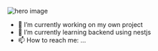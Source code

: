 ![hero image](https://{https://github.com/celomary/celomary/blob/main/github_banner.png})
- 🔭 I’m currently working on my own project
- 🌱 I’m currently learning backend using nestjs
- 📫 How to reach me: ...

